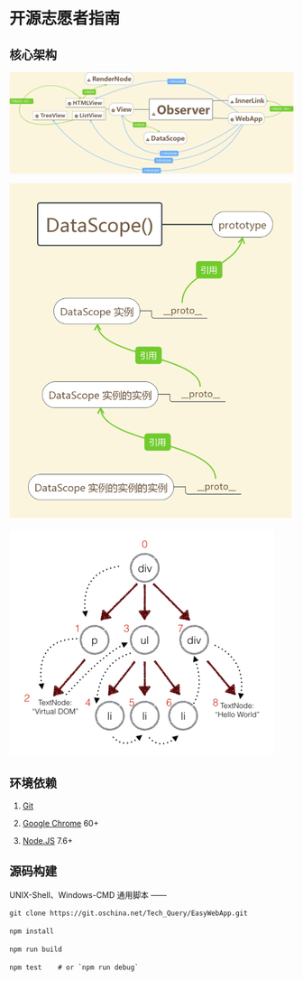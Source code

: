 # 开源志愿者指南



## 核心架构

![EWA v4 Class Map](docs/images/Struct.png)

![EWA v4 Data Scope](docs/images/DataScope.png)

![EWA v4 DOM-tree walk](docs/images/TreeWalker.png)



## 环境依赖

 1. [Git](https://git-scm.com/downloads)

 2. [Google Chrome](http://www.google.cn/chrome/browser/desktop/) 60+

 3. [Node.JS](https://nodejs.org/zh-cn/download/) 7.6+



## 源码构建

UNIX-Shell、Windows-CMD 通用脚本 ——

```Shell
git clone https://git.oschina.net/Tech_Query/EasyWebApp.git

npm install

npm run build

npm test    # or `npm run debug`
```
